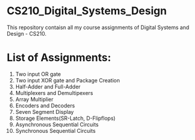 # CS210_Digital_Systems_Design
This repository contaisn all my course assignments of Digital Systems and Design - CS210.
# List of Assignments:
1. Two input OR gate
2. Two input XOR gate and Package Creation
3. Half-Adder and Full-Adder
4. Multiplexers and Demultipexers
5. Array Multiplier
6. Encoders and Decoders
7. Seven Segment Display
8. Storage Elements(SR-Latch, D-Flipflops)
9. Asynchronous Sequential Circuits
10. Synchronous Sequential Circuits
